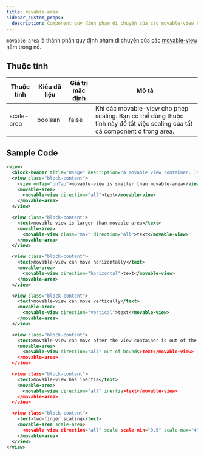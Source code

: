 ```yaml
---
title: movable-area
sidebar_custom_props:
  description: Component quy định phạm di chuyển của các movable-view nằm trong nó
---
```


`movable-area` là thành phần quy định phạm di chuyển của các [movable-view](movable-view) nằm trong nó.

<!-- ## Quét mã để trải nghiệm

import { QRCode } from '@site/src/components/QRCode';

<QRCode page="pages/component/basic/movable-area/index" />

## Demo

import { Simulator } from '@site/src/components/Simulator';

<Simulator page="pages/component/basic/movable-area/index" /> -->

## Thuộc tính

| Thuộc tính | Kiểu dữ liệu | Giá trị mặc định | Mô tả                                                                                                                        |
| ---------- | ------------ | ---------------- | ---------------------------------------------------------------------------------------------------------------------------- |
| scale-area | boolean      | false            | Khi các movable-view cho phép scaling. Bạn có thể dùng thuộc tính này để tắt việc scaling của tất cả component ở trong area. |

## Sample Code

```xml title=index.txml
<view>
  <block-header title="Usage" description="A movable view container. It can be dragged to move on a page. " />
  <view class="block-content">
    <view onTap="onTap">movable-view is smaller than movable-area</view>
    <movable-area>
      <movable-view direction="all">text</movable-view>
    </movable-area>
  </view>

  <view class="block-content">
    <text>movable-view is larger than movable-area</text>
    <movable-area>
      <movable-view class="max" direction="all">text</movable-view>
    </movable-area>
  </view>

  <view class="block-content">
    <text>movable-view can move horizontally</text>
    <movable-area>
      <movable-view direction="horizontal">text</movable-view>
    </movable-area>
  </view>

  <view class="block-content">
    <text>movable-view can move vertically</text>
    <movable-area>
      <movable-view direction="vertical">text</movable-view>
    </movable-area>
  </view>

  <view class="block-content">
    <text>movable-view can move after the view container is out of the movable area</text>
    <movable-area>
      <movable-view direction="all" out-of-bounds>text</movable-view>
    </movable-area>
  </view>

  <view class="block-content">
    <text>movable-view has inertia</text>
    <movable-area>
      <movable-view direction="all" inertia>text</movable-view>
    </movable-area>
  </view>

  <view class="block-content">
    <text>two-finger scaling</text>
    <movable-area scale-area>
      <movable-view direction="all" scale scale-min="0.5" scale-max="4">text</movable-view>
    </movable-area>
  </view>
</view>
```
